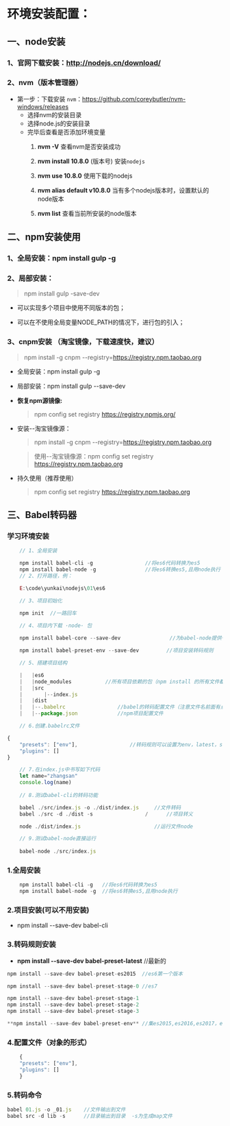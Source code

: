 ﻿# 环境安装配置：

## 一、node安装
### 1、官网下载安装：http://nodejs.cn/download/

### 2、nvm（版本管理器）
* 第一步：下载安装	`nvm`：https://github.com/coreybutler/nvm-windows/releases
	* 选择nvm的安装目录
	* 选择node.js的安装目录
	* 完毕后查看是否添加环境变量
		1. **nvm -V** 						查看nvm是否安装成功

		1. **nvm install 10.8.0** (版本号)	 安装`nodejs`
		1. **nvm use 10.8.0**  				使用下载的nodejs
		1. **nvm alias default v10.8.0** 	当有多个nodejs版本时，设置默认的node版本
		1. **nvm list**						查看当前所安装的node版本
## 二、npm安装使用

### 1、全局安装：npm install gulp -g

### 2、局部安装：

>npm install gulp -save-dev

* 可以实现多个项目中使用不同版本的包；

* 可以在不使用全局变量NODE_PATH的情况下，进行包的引入；
### 3、cnpm安装 （淘宝镜像，下载速度快，建议）
>npm install -g cnpm --registry=https://registry.npm.taobao.org
* 全局安装：npm install gulp -g 
* 局部安装：npm install gulp --save-dev

* **恢复npm源镜像:**	
	> npm config set registry https://registry.npmjs.org/

* 安装--淘宝镜像源：
	>npm install -g cnpm --registry=https://registry.npm.taobao.org

	>使用--淘宝镜像源：npm config set registry https://registry.npm.taobao.org
* 持久使用（推荐使用）
	> npm config set registry https://registry.npm.taobao.org
## 三、Babel转码器

### 学习环境安装
```js
	// 1、全局安装

	npm install babel-cli -g  				 //将es6代码转换为es5
	npm install babel-node -g  				 //将es6转换es5,且用node执行
	// 2、打开路径，例：

	E:\code\yunkai\nodejs\01\es6

	// 3、项目初始化

	npm init  //一路回车
	
	// 4、项目内下载 ·node· 包

	npm install babel-core --save-dev   			 //为babel-node提供一个可以调用babel接口

	npm install babel-preset-env --save-dev			//项目安装转码规则

	// 5、搭建项目结构

	|	|es6
	|   |node_modules  			//所有项目依赖的包（npm install 的所有文件都在这里）
	|   |src
	|       |--index.js
	|   |dist
	|   |--.babelrc     			//babel的转码配置文件（注意文件名前面有点'.'）
	|   |--package.json  			//npm项目配置文件

	// 6.创建.babelrc文件

{
    "presets": ["env"],    				//转码规则可以设置为env，latest，stage-0
    "plugins": []
}

	// 7.在index.js中书写如下代码
	let name="zhangsan"
	console.log(name)
	
	// 8.测试babel-cli的转码功能

	babel ./src/index.js -o ./dist/index.js  	//文件转码
	babel ./src -d ./dist -s                 /		//项目转义

	node ./dist/index.js						//运行文件node

	// 9.测试babel-node直接运行
	
	babel-node ./src/index.js
```

### 1.全局安装
```js
	npm install babel-cli -g   //将es6代码转换为es5
	npm install babel-node -g  //将es6转换es5,且用node执行
```
### 2.项目安装(可以不用安装)
* npm install --save-dev babel-cli
### 3.转码规则安装
* **npm install --save-dev babel-preset-latest** //最新的
```js
npm install --save-dev babel-preset-es2015  //es6第一个版本

npm install --save-dev babel-preset-stage-0 //es7

npm install --save-dev babel-preset-stage-1
npm install --save-dev babel-preset-stage-2
npm install --save-dev babel-preset-stage-3

**npm install --save-dev babel-preset-env** //集es2015,es2016,es2017，es2018,es2019和latest规范与一体，
```

### 4.配置文件（对象的形式）

```js
	{
	"presets": ["env"],
	"plugins": []
	}
```
### 5.转码命令

```js
babel 01.js -o _01.js    //文件输出到文件
babel src -d lib -s      //目录输出到目录  -s为生成map文件
```
